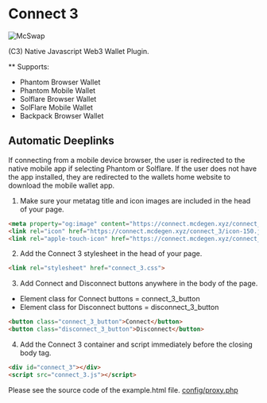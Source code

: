 # Connect 3
![McSwap](https://connect.mcdegen.xyz/connect_3/icon-150.jpg)

(C3) Native Javascript Web3 Wallet Plugin.

** Supports:
* Phantom Browser Wallet
* Phantom Mobile Wallet
* Solflare Browser Wallet
* SolFlare Mobile Wallet
* Backpack Browser Wallet

## Automatic Deeplinks
If connecting from a mobile device browser, the user is redirected to the native mobile app if selecting Phantom or Solflare. If the user does not have the app installed, they are redirected to the wallets home website to download the mobile wallet app.

1. Make sure your metatag title and icon images are included in the head of your page.
```html
<meta property="og:image" content="https://connect.mcdegen.xyz/connect_3/icon-150.jpg">
<link rel="icon" href="https://connect.mcdegen.xyz/connect_3/icon-150.jpg" type="image/png">
<link rel="apple-touch-icon" href="https://connect.mcdegen.xyz/connect_3/icon-150.jpg" type="image/png">
```

2. Add the Connect 3 stylesheet in the head of your page.
```html
<link rel="stylesheet" href="connect_3.css">
```

3. Add Connect and Disconnect buttons anywhere in the body of the page.
* Element class for Connect buttons = connect_3_button
* Element class for Disconnect buttons = disconnect_3_button
```html
<button class="connect_3_button">Connect</button>
<button class="disconnect_3_button">Disconnect</button>
```

4. Add the Connect 3 container and script immediately before the closing body tag.
```html
<div id="connect_3"></div>
<script src="connect_3.js"></script>
```

Please see the source code of the example.html file.
[config/proxy.php](https://github.com/McDegens-DAO/Connect-3/blob/main/connect_3/example.html)
